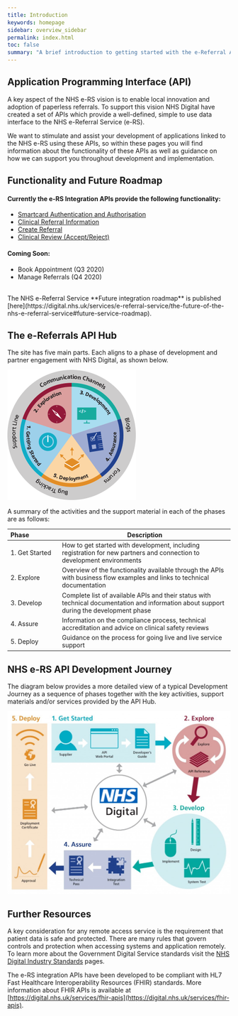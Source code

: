 ```yaml
---
title: Introduction
keywords: homepage
sidebar: overview_sidebar
permalink: index.html
toc: false
summary: "A brief introduction to getting started with the e-Referral APIs"
---
```


## Application Programming Interface (API) ##

A key aspect of the NHS e-RS vision is to enable local innovation and adoption of paperless referrals. To support this vision NHS Digital have created a set of APIs which provide a well-defined, simple to use data interface to the NHS e-Referral Service (e-RS).

We want to stimulate and assist your development of applications linked to the NHS e-RS using these APIs, so within these pages you will find information about the functionality of these APIs as well as guidance on how we can support you throughout development and implementation.

## Functionality and Future Roadmap
#### Currently the e-RS Integration APIs provide the following functionality:
- [Smartcard Authentication and Authorisation](https://developer.nhs.uk/apis/e-Referrals/develop_business_flow_bf001.html)
- [Clinical Referral Information](https://developer.nhs.uk/apis/e-Referrals/develop_business_flow_bf002.html)
- [Create Referral](https://developer.nhs.uk/apis/e-Referrals/develop_business_flow_bf004.html)
- [Clinical Review (Accept/Reject)](https://developer.nhs.uk/apis/e-Referrals/develop_business_flow_bf003.html)  

#### Coming Soon:
- Book Appointment (Q3 2020)
- Manage Referrals (Q4 2020)
<br>  
The NHS e-Referral Service **Future integration roadmap** is published [here](https://digital.nhs.uk/services/e-referral-service/the-future-of-the-nhs-e-referral-service#future-service-roadmap).

## The e-Referrals API Hub ##

The site has five main parts. Each aligns to a phase of development and partner engagement with NHS Digital, as shown below.  

<img src="./images/ecosystem/eRS-ecosystem.gif" alt="NHS e-RS API Hub Resources"/>

A summary of the activities and the support material in each of the phases are as follows:

|Phase&nbsp;&nbsp;&nbsp;&nbsp;&nbsp;&nbsp;&nbsp;&nbsp;&nbsp;&nbsp;&nbsp;&nbsp;&nbsp;&nbsp;&nbsp;&nbsp;|Description|
|---|---|
|1.&nbsp;Get&nbsp;Started | How to get started with development, including registration for new partners and connection to development environments|
|2.&nbsp;Explore | Overview of the functionality available through the APIs with business flow examples and links to technical documentation |
|3.&nbsp;Develop | Complete list of available APIs and their status with technical documentation and information about support during the development phase |
|4.&nbsp;Assure | Information on the compliance process, technical accreditation and advice on clinical safety reviews |
|5.&nbsp;Deploy | Guidance on the process for going live and live service support |

## NHS e-RS API Development Journey ##
The diagram below provides a more detailed view of a typical Development Journey as a sequence of phases together with the key activities, support materials and/or services provided by the API Hub.  

<img src="./images/getstarted/devjourney.jpg" alt="NHS e-RS API Development Journey"/>  

## Further Resources ##

A key consideration for any remote access service is the requirement that patient data is safe and protected. There are many rules that govern controls and protection when accessing systems and application remotely. To learn more about the Government Digital Service standards visit the [NHS Digital Industry Standards](https://digital.nhs.uk/services/health-and-social-care-network/hscn-technical-guidance/business-applications-guidance/industry-standards) pages.

The e-RS integration APIs have been developed to be compliant with HL7 Fast Healthcare Interoperability Resources (FHIR) standards. More information about FHIR APIs is available at [https://digital.nhs.uk/services/fhir-apis](https://digital.nhs.uk/services/fhir-apis).
